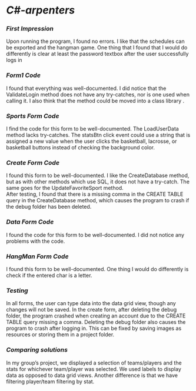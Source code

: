 # *C#-arpenters*
### ***First Impression***
Upon running the program, I found no errors. I like that the schedules can be exported and the hangman game. One thing that I found that I would do differently is clear at least the password textbox after the user successfully logs in

### ***Form1 Code***
I found that everything was well-documented. I did notice that the ValidateLogin method does not have any try-catches, nor is one used when calling it. I also think that the method could be moved into a class library .

### ***Sports Form Code***
I find the code for this form to be well-documented. The LoadUserData method lacks try-catches. The statsBtn click event could use a string that is assigned a new value when the user clicks the basketball, lacrosse, or basketball buttons instead of checking the background color.

### ***Create Form Code***
I found this form to be well-documented. I like the CreateDatabase method, but as with other methods which use SQL, it does not have a try-catch. The same goes for the UpdateFavoriteSport method.<br> 
After testing, I found that there is a missing comma in the CREATE TABLE query in the CreateDatabase method, which causes the program to crash if the debug folder has been deleted.

### ***Data Form Code***
I found the code for this form to be well-documented. I did not notice any problems with the code.
 
### ***HangMan Form Code***
I found this form to be well-documented. One thing I would do differently is check if the entered char is a letter.

### ***Testing***
In all forms, the user can type data into the data grid view, though any changes will not be saved. In the create form, after deleting the debug folder, the program crashed when creating an account due to the CREATE TABLE query missing a comma.
Deleting the debug folder also causes the program to crash after logging in. This can be fixed by saving images as resources or storing them in a project folder.

### ***Comparing solutions***
In my group’s project, we displayed a selection of teams/players and the stats for whichever team/player was selected. We used labels to display data as opposed to data grid views. Another difference is that we have filtering player/team filtering by stat. 


